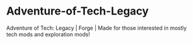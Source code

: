 # Adventure-of-Tech-Legacy
Adventure of Tech: Legacy | Forge | Made for those interested in mostly tech mods and exploration mods!
